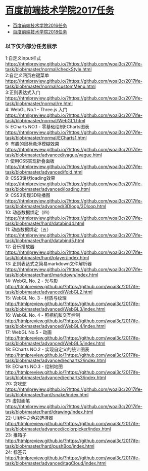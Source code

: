 # [百度前端技术学院2017任务](http://ife.baidu.com/2017/course/all)

* [百度前端技术学院2016任务](https://github.com/woai3c/2016ife-task)
* [百度前端技术学院2018任务](https://github.com/woai3c/2018ife-task)

### 以下仅为部分任务展示 
1:自定义input样式<br>
https://htmlpreview.github.io/?https://github.com/woai3c/2017ife-task/blob/master/normal/checkStyle.html<br>
2:自定义网页右键菜单<br>
https://htmlpreview.github.io/?https://github.com/woai3c/2017ife-task/blob/master/normal/customMenu.html<br>
3:正则表达式入门<br>
https://htmlpreview.github.io/?https://github.com/woai3c/2017ife-task/blob/master/normal/re.html<br>
4: WebGL No.1 - Three.js 入门<br>
https://htmlpreview.github.io/?https://github.com/woai3c/2017ife-task/blob/master/normal/WebGL1.html<br>
5: ECharts NO.1 - 零基础绘制ECharts图表<br>
https://htmlpreview.github.io/?https://github.com/woai3c/2017ife-task/blob/master/normal/ECharts1.html<br>
6: 有趣的鼠标悬浮模糊效果<br>
https://htmlpreview.github.io/?https://github.com/woai3c/2017ife-task/blob/master/advanced/vague/vague.html<br>
7: 使用CSS实现折叠面板<br>
https://htmlpreview.github.io/?https://github.com/woai3c/2017ife-task/blob/master/advanced/fold.html<br>
8: CSS3饼状loading效果<br>
https://htmlpreview.github.io/?https://github.com/woai3c/2017ife-task/blob/master/advanced/loading.html<br>
9: CSS3实现3D轮播图<br>
https://htmlpreview.github.io/?https://github.com/woai3c/2017ife-task/blob/master/advanced/3Dloop/3Dloop.html<br>
10: 动态数据绑定（四）<br>
https://htmlpreview.github.io/?https://github.com/woai3c/2017ife-task/blob/master/hard/databind4.html<br>
11: 动态数据绑定（五）<br>
https://htmlpreview.github.io/?https://github.com/woai3c/2017ife-task/blob/master/hard/databind5.html<br>
12: 音乐播放器<br>
https://htmlpreview.github.io/?https://github.com/woai3c/2017ife-task/blob/master/hard/player/index.html<br>
13: 正则表达式之简易markdown文件解析器<br>
https://htmlpreview.github.io/?https://github.com/woai3c/2017ife-task/blob/master/hard/markdown/index.html<br>
14: WebGL No. 2 - 光与影<br>
http://htmlpreview.github.io/?https://github.com/woai3c/2017ife-task/blob/master/advanced/WebGL2.html<br>
15: WebGL No. 3 - 材质与纹理<br>
http://htmlpreview.github.io/?https://github.com/woai3c/2017ife-task/blob/master/advanced/WebGL3/index.html<br>
16: WebGL No. 4 - 照相机和交互控制<br>
http://htmlpreview.github.io/?https://github.com/woai3c/2017ife-task/blob/master/advanced/WebGL4/index.html<br>
17: WebGL No.5 - 动画<br>
http://htmlpreview.github.io/?https://github.com/woai3c/2017ife-task/blob/master/advanced/WebGL5/index.html<br>
18: ECharts NO.2 - 实现自定义的统计图表<br>
http://htmlpreview.github.io/?https://github.com/woai3c/2017ife-task/blob/master/advanced/echarts2/index.html<br>
19: ECharts NO.3 - 绘制地图<br>
http://htmlpreview.github.io/?https://github.com/woai3c/2017ife-task/blob/master/advanced/echarts3/index.html<br>
20: 贪吃蛇<br>
https://htmlpreview.github.io/?https://github.com/woai3c/2017ife-task/blob/master/hard/snake/index.html<br>
21: 虚拟画笔<br>
https://htmlpreview.github.io/?https://github.com/woai3c/2017ife-task/blob/master/hard/drawing/index.html<br>
22: UI组件之色彩选择器<br>
http://htmlpreview.github.io/?https://github.com/woai3c/2017ife-task/blob/master/advanced/colorpicker/index.html<br>
23: 推箱子<br>
http://htmlpreview.github.io/?https://github.com/woai3c/2017ife-task/blob/master/hard/pushBox/index.html<br>
24: 标签云<br>
http://htmlpreview.github.io/?https://github.com/woai3c/2017ife-task/blob/master/advanced/tagCloud/index.html<br><br>
